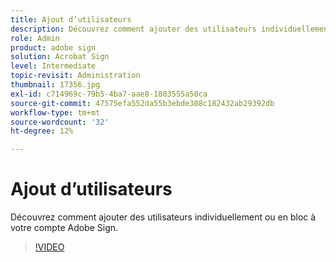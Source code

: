 ```yaml
---
title: Ajout d’utilisateurs
description: Découvrez comment ajouter des utilisateurs individuellement ou en bloc à votre compte Adobe Sign
role: Admin
product: adobe sign
solution: Acrobat Sign
level: Intermediate
topic-revisit: Administration
thumbnail: 17356.jpg
exl-id: c714969c-79b5-4ba7-aae8-1803555a50ca
source-git-commit: 47575efa552da55b3ebde308c182432ab29392db
workflow-type: tm+mt
source-wordcount: '32'
ht-degree: 12%

---
```


# Ajout d’utilisateurs

Découvrez comment ajouter des utilisateurs individuellement ou en bloc à votre compte Adobe Sign.

>[!VIDEO](https://video.tv.adobe.com/v/17356?hidetitle=true)
